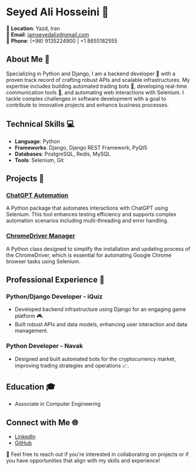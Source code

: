 # Seyed Ali Hosseini 🌟

📍 **Location**: Yazd, Iran  
📧 **Email**: [iamseyedalix@gmail.com](mailto:iamseyedalix@gmail.com)  
📱 **Phone**: (+98) 9135224900 | +1 8655182555  

## About Me 📖
Specializing in Python and Django, I am a backend developer 🔧 with a proven track record of crafting robust APIs and scalable infrastructures. My expertise includes building automated trading bots 🤖, developing real-time communication tools 📡, and automating web interactions with Selenium. I tackle complex challenges in software development with a goal to contribute to innovative projects and enhance business processes.

## Technical Skills 💻
- **Language**: Python
- **Frameworks**: Django, Django REST Framework, PyQt5
- **Databases**: PostgreSQL, Redis, MySQL
- **Tools**: Selenium, Git

## Projects 🚀

### [ChatGPT Automation](https://pypi.org/project/ChatGPTAutomation/)
A Python package that automates interactions with ChatGPT using Selenium. This tool enhances testing efficiency and supports complex automation scenarios including multi-threading and error handling.

### [ChromeDriver Manager](https://github.com/iamseyedalipro/chromeDriverManager)
A Python class designed to simplify the installation and updating process of the ChromeDriver, which is essential for automating Google Chrome browser tasks using Selenium.

## Professional Experience 👔

### Python/Django Developer - iQuiz
- Developed backend infrastructure using Django for an engaging game platform 🎮.
- Built robust APIs and data models, enhancing user interaction and data management.

### Python Developer - Navak
- Designed and built automated bots for the cryptocurrency market, improving trading strategies and operations 📈.

## Education 🎓
- Associate in Computer Engineering

## Connect with Me 🌐
- [LinkedIn](https://linkedin.com/in/iamseyedalipro)
- [GitHub](https://github.com/iamseyedalipro)

🤝 Feel free to reach out if you're interested in collaborating on projects or if you have opportunities that align with my skills and experience!
